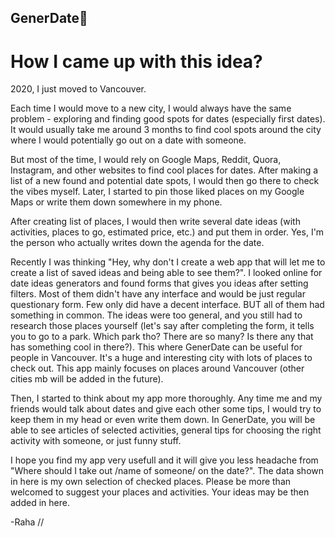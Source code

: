 ## GenerDate🍒
# How I came up with this idea?

2020, I just moved to Vancouver.  

Each time I would move to a new city, I would always have the same problem - exploring and finding good spots for dates (especially first dates). It would usually take me around 3 months to find cool spots around the city where I would potentially go out on a date with someone. 

But most of the time, I would rely on Google Maps, Reddit, Quora, Instagram, and other websites to find cool places for dates. After making a list of a new found and potential date spots, I would then go there to check the vibes myself. Later, I started to pin those liked places on my Google Maps or write them down somewhere in my phone. 

After creating list of places, I would then write several date ideas (with activities, places to go, estimated price, etc.) and put them in order. Yes, I'm the person who actually writes down the agenda for the date. 

Recently I was thinking "Hey, why don't I create a web app that will let me to create a list of saved ideas and being able to see them?". I looked online for date ideas generators and found forms that gives you ideas after setting filters. Most of them didn't have any interface and would be just regular questionary form. Few only did have a decent interface. BUT all of them had something in common. The ideas were too general, and you still had to research those places yourself (let's say after completing the form, it tells you to go to a park. Which park tho? There are so many? Is there any that has something cool in there?). This where GenerDate can be useful for people in Vancouver. It's a huge and interesting city with lots of places to check out. This app mainly focuses on places around Vancouver (other cities mb will be added in the future).

Then, I started to think about my app more thoroughly. Any time me and my friends would talk about dates and give each other  some tips, I would try to keep them in my head or even write them down. In GenerDate, you will be able to see articles of selected activities, general tips for choosing the right activity with someone, or just funny stuff.

I hope you find my app very usefull and it will give you less headache from "Where should I take out /name of someone/ on the date?". The data shown in here is my own selection of checked places. Please be more than welcomed to suggest your places and activities. Your ideas may be then added in here.



-Raha
//
